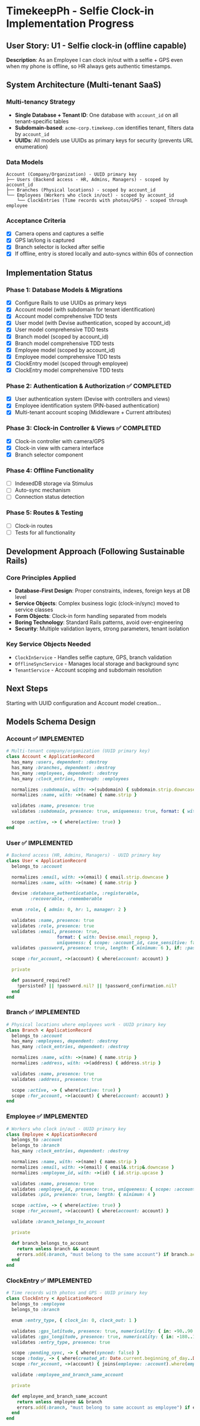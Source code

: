 # TimekeepPh - Selfie Clock-in Implementation Progress

## User Story: U1 - Selfie clock-in (offline capable)
**Description**: As an Employee I can clock in/out with a selfie + GPS even when my phone is offline, so HR always gets authentic timestamps.

## System Architecture (Multi-tenant SaaS)

### Multi-tenancy Strategy
- **Single Database + Tenant ID**: One database with `account_id` on all tenant-specific tables
- **Subdomain-based**: `acme-corp.timekeep.com` identifies tenant, filters data by `account_id`
- **UUIDs**: All models use UUIDs as primary keys for security (prevents URL enumeration)

### Data Models
```
Account (Company/Organization) - UUID primary key
├── Users (Backend access - HR, Admins, Managers) - scoped by account_id
├── Branches (Physical locations) - scoped by account_id  
└── Employees (Workers who clock in/out) - scoped by account_id
    └── ClockEntries (Time records with photos/GPS) - scoped through employee
```

### Acceptance Criteria
- [x] Camera opens and captures a selfie
- [x] GPS lat/long is captured
- [x] Branch selector is locked after selfie
- [x] If offline, entry is stored locally and auto-syncs within 60s of connection

## Implementation Status

### Phase 1: Database Models & Migrations
- [x] Configure Rails to use UUIDs as primary keys
- [x] Account model (with subdomain for tenant identification)
- [x] Account model comprehensive TDD tests
- [x] User model (with Devise authentication, scoped by account_id)
- [x] User model comprehensive TDD tests
- [x] Branch model (scoped by account_id)
- [x] Branch model comprehensive TDD tests
- [x] Employee model (scoped by account_id)
- [x] Employee model comprehensive TDD tests
- [x] ClockEntry model (scoped through employee)
- [x] ClockEntry model comprehensive TDD tests

### Phase 2: Authentication & Authorization ✅ COMPLETED
- [x] User authentication system (Devise with controllers and views)
- [x] Employee identification system (PIN-based authentication)
- [x] Multi-tenant account scoping (Middleware + Current attributes)

### Phase 3: Clock-in Controller & Views ✅ COMPLETED
- [x] Clock-in controller with camera/GPS
- [x] Clock-in view with camera interface
- [x] Branch selector component

### Phase 4: Offline Functionality
- [ ] IndexedDB storage via Stimulus
- [ ] Auto-sync mechanism
- [ ] Connection status detection

### Phase 5: Routes & Testing
- [ ] Clock-in routes
- [ ] Tests for all functionality

## Development Approach (Following Sustainable Rails)

### Core Principles Applied
- **Database-First Design**: Proper constraints, indexes, foreign keys at DB level
- **Service Objects**: Complex business logic (clock-in/sync) moved to service classes
- **Form Objects**: Clock-in form handling separated from models
- **Boring Technology**: Standard Rails patterns, avoid over-engineering
- **Security**: Multiple validation layers, strong parameters, tenant isolation

### Key Service Objects Needed
- `ClockInService` - Handles selfie capture, GPS, branch validation
- `OfflineSyncService` - Manages local storage and background sync
- `TenantService` - Account scoping and subdomain resolution

## Next Steps
Starting with UUID configuration and Account model creation...

## Models Schema Design

### Account ✅ IMPLEMENTED
```ruby
# Multi-tenant company/organization (UUID primary key)
class Account < ApplicationRecord
  has_many :users, dependent: :destroy
  has_many :branches, dependent: :destroy
  has_many :employees, dependent: :destroy
  has_many :clock_entries, through: :employees

  normalizes :subdomain, with: ->(subdomain) { subdomain.strip.downcase }
  normalizes :name, with: ->(name) { name.strip }

  validates :name, presence: true
  validates :subdomain, presence: true, uniqueness: true, format: { with: /\A[a-z0-9\-]+\z/ }

  scope :active, -> { where(active: true) }
end
```

### User ✅ IMPLEMENTED
```ruby
# Backend access (HR, Admins, Managers) - UUID primary key
class User < ApplicationRecord
  belongs_to :account

  normalizes :email, with: ->(email) { email.strip.downcase }
  normalizes :name, with: ->(name) { name.strip }

  devise :database_authenticatable, :registerable,
         :recoverable, :rememberable

  enum :role, { admin: 0, hr: 1, manager: 2 }

  validates :name, presence: true
  validates :role, presence: true
  validates :email, presence: true,
                   format: { with: Devise.email_regexp },
                   uniqueness: { scope: :account_id, case_sensitive: false }
  validates :password, presence: true, length: { minimum: 6 }, if: :password_required?

  scope :for_account, ->(account) { where(account: account) }

  private

  def password_required?
    !persisted? || !password.nil? || !password_confirmation.nil?
  end
end
```

### Branch ✅ IMPLEMENTED
```ruby
# Physical locations where employees work - UUID primary key
class Branch < ApplicationRecord
  belongs_to :account
  has_many :employees, dependent: :destroy
  has_many :clock_entries, dependent: :destroy

  normalizes :name, with: ->(name) { name.strip }
  normalizes :address, with: ->(address) { address.strip }

  validates :name, presence: true
  validates :address, presence: true

  scope :active, -> { where(active: true) }
  scope :for_account, ->(account) { where(account: account) }
end
```

### Employee ✅ IMPLEMENTED
```ruby
# Workers who clock in/out - UUID primary key
class Employee < ApplicationRecord
  belongs_to :account
  belongs_to :branch
  has_many :clock_entries, dependent: :destroy

  normalizes :name, with: ->(name) { name.strip }
  normalizes :email, with: ->(email) { email&.strip&.downcase }
  normalizes :employee_id, with: ->(id) { id.strip.upcase }

  validates :name, presence: true
  validates :employee_id, presence: true, uniqueness: { scope: :account_id }
  validates :pin, presence: true, length: { minimum: 4 }

  scope :active, -> { where(active: true) }
  scope :for_account, ->(account) { where(account: account) }

  validate :branch_belongs_to_account

  private

  def branch_belongs_to_account
    return unless branch && account
    errors.add(:branch, "must belong to the same account") if branch.account != account
  end
end
```

### ClockEntry ✅ IMPLEMENTED
```ruby
# Time records with photos and GPS - UUID primary key
class ClockEntry < ApplicationRecord
  belongs_to :employee
  belongs_to :branch

  enum :entry_type, { clock_in: 0, clock_out: 1 }

  validates :gps_latitude, presence: true, numericality: { in: -90..90 }
  validates :gps_longitude, presence: true, numericality: { in: -180..180 }
  validates :entry_type, presence: true

  scope :pending_sync, -> { where(synced: false) }
  scope :today, -> { where(created_at: Date.current.beginning_of_day..Date.current.end_of_day) }
  scope :for_account, ->(account) { joins(employee: :account).where(employees: { account: account }) }

  validate :employee_and_branch_same_account

  private

  def employee_and_branch_same_account
    return unless employee && branch
    errors.add(:branch, "must belong to same account as employee") if employee.account != branch.account
  end
end
```